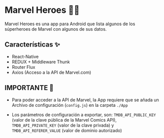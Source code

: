 # Marvel Heroes 💪🏻

Marvel Heroes es una app para Android que lista algunos de los súperheroes de Marvel con algunos de sus datos.

## Características ✨

- React-Native
- REDUX + Middleware Thunk
- Router Flux
- Axios (Acceso a la API de Marvel.com)

## IMPORTANTE 📝

- Para poder acceder a la API de Marvel, la App requiere que se añada un Archivo de configuración (`config.js`) en la carpeta `./App`

- Los parámetros de configuración a exportar, son: `TMDB_API_PUBLIC_KEY` (valor de la clave pública de la Marvel Comics API), `TMDB_API_PRIVATE_KEY` (valor de la clave privada) y `TMDB_API_REFERER_VALUE` (valor de dominio autorizado)
